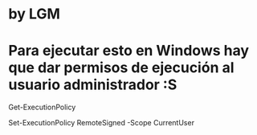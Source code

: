 # by LGM
# Para ejecutar esto en Windows hay que dar permisos de ejecución al usuario administrador :S

Get-ExecutionPolicy

Set-ExecutionPolicy RemoteSigned -Scope CurrentUser
